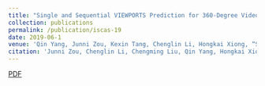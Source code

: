 ```yaml
---
title: "Single and Sequential VIEWPORTS Prediction for 360-Degree Video Streaming"
collection: publications
permalink: /publication/iscas-19
date: 2019-06-1
venue: 'Qin Yang, Junni Zou, Kexin Tang, Chenglin Li, Hongkai Xiong, “Single and Sequential VIEWPORTS Prediction for 360-Degree Video Streaming”, accepted by IEEE Int’l Symposium on Circuits & Systems (ISCAS’2019)'
citation: 'Junni Zou, Chenglin Li, Chengming Liu, Qin Yang, Hongkai Xiong, Eckehard Steinbach, “Probabilistic Tile Visibility-Based Server-Side Rate Adaptation for Adaptive 360-Degree Video Streaming”, accepted by IEEE Journal of Selected Topics in Signal Processing (JSTSP’2019).'
---
```

[PDF](http://QinYang12.github.io/files/iscas-19.pdf)
